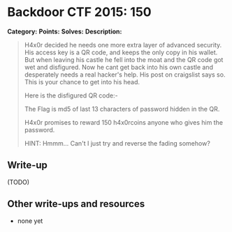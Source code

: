 # Backdoor CTF 2015: 150
**Category:** 
**Points:** 
**Solves:** 
**Description:** 

> H4x0r decided he needs one more extra layer of advanced security. His access key is a QR code, and keeps the only copy in his wallet. But when leaving his castle he fell into the moat and the QR code got wet and disfigured. Now he cant get back into his own castle and desperately needs a real hacker's help. His post on craigslist says so. This is your chance to get into his head. 
> 
> Here is the disfigured QR code:-
> 
> The Flag is md5 of last 13 characters of password hidden in the QR.
> 
> H4x0r promises to reward 150 h4x0rcoins anyone who gives him the password.
> 
> 
> HINT: Hmmm... Can't I just try and reverse the fading somehow?

## Write-up

(TODO)

## Other write-ups and resources

* none yet